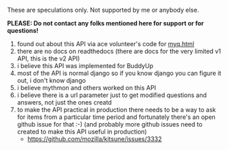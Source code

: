 These are speculations only. Not supported by me or anybody else. 

**PLEASE: Do not contact any folks mentioned here for support or for questions!**

1. found out about this API via ace volunteer's code for [myq.html](https://github.com/jscher2000/My-SuMo-Questions/blob/master/myq.html)
1. there are no docs on readthedocs (there are docs for the very limited v1 API, this is the v2 API)
1. i believe this API was implemented for BuddyUp
1. most of the API is normal django so if you know django you can figure it out, i don't know django
1. i believe mythmon and others worked on this API
1. i believe there is a url parameter just to get modified questions and answers, not just the ones creatd
1. to make the API practical in production there needs to be a way to ask for items from a particular time period and fortunately there's an open github issue for that :-) (and probably more github issues need to created to make this API useful in production)
    * https://github.com/mozilla/kitsune/issues/3332
